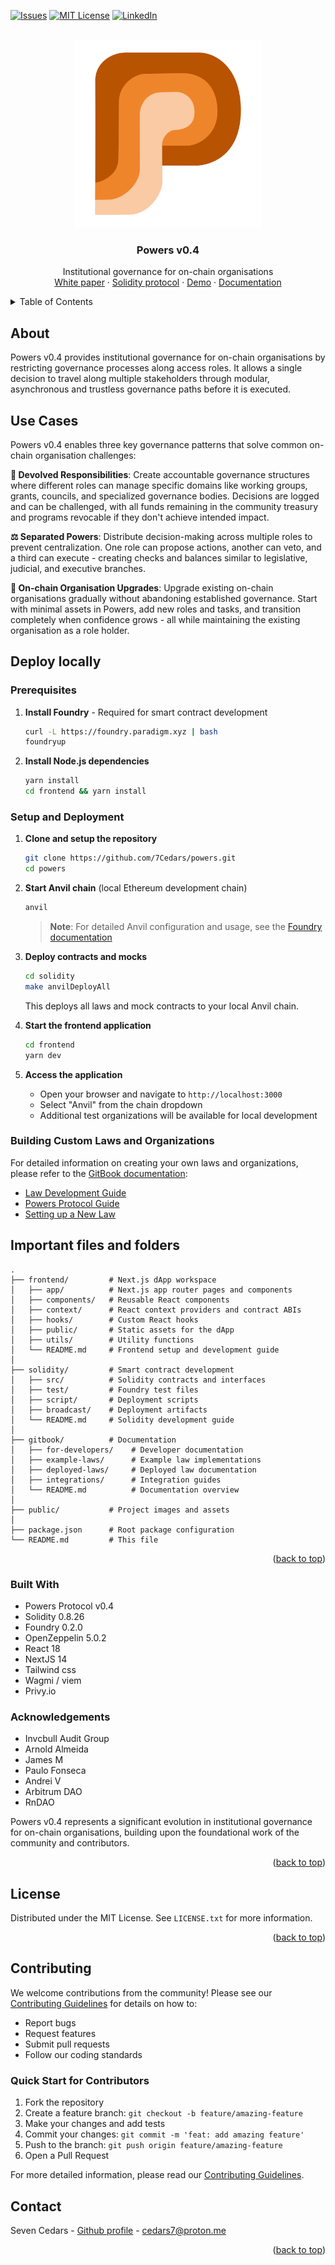 <a name="readme-top"></a>

<!--
*** Attribution: thanks to @othneildrew for the Readme template!)
-->

[![Issues][issues-shield]][issues-url]
[![MIT License][license-shield]][license-url]
[![LinkedIn][linkedin-shield]][linkedin-url]

<!-- PROJECT LOGO -->
<br />
<div align="center">
  <a href="https://github.com/7Cedars/powers"> 
    <img src="./powers_icon_notext.svg" alt="Powers Logo" width="300" height="300">
  </a>

<h3 align="center">Powers v0.4</h3>
  <p align="center">
    Institutional governance for on-chain organisations  
    <br />
    <!--TO DO: UPDATE LINKS AFTERUPDATING ORGS -->  
    <a href=" ">White paper</a> ·
    <a href="/solidity">Solidity protocol</a> ·
    <a href="https://powers-protocol.vercel.app/421614/0x8fa86ae26fad52bcd2bdac1e9dbbe1ad77b50e36">Demo</a> ·
    <a href="https://7cedars.gitbook.io/powers-protocol">Documentation</a>
  </p>
</div>

<!-- THE CLIPS NEED TO BE UPDATED! 
<div align="center">
  For an introduction into the protocol, see
  
   <a href="https://www.tella.tv/video/powers-1-aijc"><b> the 2 minute project pitch</b> </a> or <a href="https://www.tella.tv/video/powers-solving-dao-governance-challenges-bis6"><b> the 15 minute explanation</b></a>.

</div>
--> 

<!-- TABLE OF CONTENTS --> 
<!-- NB! Still needs to be adapted --> 
<details>
  <summary>Table of Contents</summary>
  <ol>
    <li><a href="#about">About</a></li>
    <li><a href="#use-cases">Use Cases</a></li>
    <li><a href="#deploy">Deploy</a></li>
    <li><a href="#important-files-and-folders">Important files and folders</a></li>
    <li><a href="#built-with">Built With</a></li>
    <li><a href="#contact">Contact</a></li>
  </ol>
</details>

<!-- ABOUT THE PROJECT -->
## About
Powers v0.4 provides institutional governance for on-chain organisations by restricting governance processes along access roles. It allows a single decision to travel along multiple stakeholders through modular, asynchronous and trustless governance paths before it is executed.

## Use Cases 

Powers v0.4 enables three key governance patterns that solve common on-chain organisation challenges:

**🔐 Devolved Responsibilities**: Create accountable governance structures where different roles can manage specific domains like working groups, grants, councils, and specialized governance bodies. Decisions are logged and can be challenged, with all funds remaining in the community treasury and programs revocable if they don't achieve intended impact.

**⚖️ Separated Powers**: Distribute decision-making across multiple roles to prevent centralization. One role can propose actions, another can veto, and a third can execute - creating checks and balances similar to legislative, judicial, and executive branches.

**🔄 On-chain Organisation Upgrades**: Upgrade existing on-chain organisations gradually without abandoning established governance. Start with minimal assets in Powers, add new roles and tasks, and transition completely when confidence grows - all while maintaining the existing organisation as a role holder.     

## Deploy locally

### Prerequisites

1. **Install Foundry** - Required for smart contract development
   ```bash
   curl -L https://foundry.paradigm.xyz | bash
   foundryup
   ```

2. **Install Node.js dependencies**
   ```bash
   yarn install
   cd frontend && yarn install
   ```

### Setup and Deployment

1. **Clone and setup the repository**
   ```bash
   git clone https://github.com/7Cedars/powers.git
   cd powers
   ```

2. **Start Anvil chain** (local Ethereum development chain)
   ```bash
   anvil
   ```
   > **Note**: For detailed Anvil configuration and usage, see the [Foundry documentation](https://getfoundry.sh/introduction/getting-started#anvil)

3. **Deploy contracts and mocks**
   ```bash
   cd solidity
   make anvilDeployAll
   ```
   This deploys all laws and mock contracts to your local Anvil chain.

4. **Start the frontend application**
   ```bash
   cd frontend
   yarn dev
   ```

5. **Access the application**
   - Open your browser and navigate to `http://localhost:3000`
   - Select "Anvil" from the chain dropdown
   - Additional test organizations will be available for local development

### Building Custom Laws and Organizations

For detailed information on creating your own laws and organizations, please refer to the [GitBook documentation](https://7cedars.gitbook.io/powers-protocol):
- [Law Development Guide](https://7cedars.gitbook.io/powers-protocol/for-developers/law.sol/)
- [Powers Protocol Guide](https://7cedars.gitbook.io/powers-protocol/for-developers/powers.sol/)
- [Setting up a New Law](https://7cedars.gitbook.io/powers-protocol/for-developers/setting-up-a-new-law)

## Important files and folders

```
.
├── frontend/         # Next.js dApp workspace
│   ├── app/          # Next.js app router pages and components
│   ├── components/   # Reusable React components
│   ├── context/      # React context providers and contract ABIs
│   ├── hooks/        # Custom React hooks
│   ├── public/       # Static assets for the dApp
│   ├── utils/        # Utility functions
│   └── README.md     # Frontend setup and development guide
│
├── solidity/         # Smart contract development
│   ├── src/          # Solidity contracts and interfaces
│   ├── test/         # Foundry test files
│   ├── script/       # Deployment scripts
│   ├── broadcast/    # Deployment artifacts
│   └── README.md     # Solidity development guide
│
├── gitbook/          # Documentation
│   ├── for-developers/    # Developer documentation
│   ├── example-laws/      # Example law implementations
│   ├── deployed-laws/     # Deployed law documentation
│   ├── integrations/      # Integration guides
│   └── README.md          # Documentation overview
│
├── public/           # Project images and assets
│
├── package.json      # Root package configuration
└── README.md         # This file
```

<p align="right">(<a href="#readme-top">back to top</a>)</p>

### Built With
<!-- See for a list of badges: https://github.com/Envoy-VC/awesome-badges -->
<!-- * [![React][React.js]][React-url]  -->
* Powers Protocol v0.4
* Solidity 0.8.26
* Foundry 0.2.0
* OpenZeppelin 5.0.2
* React 18
* NextJS 14
* Tailwind css
* Wagmi / viem
* Privy.io

### Acknowledgements
* Invcbull Audit Group
* Arnold Almeida
* James M 
* Paulo Fonseca
* Andrei V  
* Arbitrum DAO 
* RnDAO

Powers v0.4 represents a significant evolution in institutional governance for on-chain organisations, building upon the foundational work of the community and contributors. 

<p align="right">(<a href="#readme-top">back to top</a>)</p>

<!-- LICENSE -->
## License

Distributed under the MIT License. See `LICENSE.txt` for more information.

<p align="right">(<a href="#readme-top">back to top</a>)</p>

<!-- CONTACT -->
## Contributing

We welcome contributions from the community! Please see our [Contributing Guidelines](CONTRIBUTING.md) for details on how to:

- Report bugs
- Request features
- Submit pull requests
- Follow our coding standards

### Quick Start for Contributors

1. Fork the repository
2. Create a feature branch: `git checkout -b feature/amazing-feature`
3. Make your changes and add tests
4. Commit your changes: `git commit -m 'feat: add amazing feature'`
5. Push to the branch: `git push origin feature/amazing-feature`
6. Open a Pull Request

For more detailed information, please read our [Contributing Guidelines](CONTRIBUTING.md).

## Contact
Seven Cedars - [Github profile](https://github.com/7Cedars) - cedars7@proton.me

<p align="right">(<a href="#readme-top">back to top</a>)</p>


<!-- MARKDOWN LINKS & IMAGES -->
[issues-shield]: https://img.shields.io/github/issues/7Cedars/powers.svg?style=for-the-badge
[issues-url]: https://github.com/7Cedars/powers/issues/
[license-shield]: https://img.shields.io/github/license/7Cedars/powers.svg?style=for-the-badge
[license-url]: https://github.com/7Cedars/powers/LICENSE.txt
[linkedin-shield]: https://img.shields.io/badge/-LinkedIn-black.svg?style=for-the-badge&logo=linkedin&colorB=555
[linkedin-url]: https://linkedin.com/in/linkedin_username
[product-screenshot]: images/screenshot.png
<!-- See list of icons here: https://hendrasob.github.io/badges/ -->
[Next.js]: https://img.shields.io/badge/next.js-000000?style=for-the-badge&logo=nextdotjs&logoColor=white
[Next-url]: https://nextjs.org/
[React.js]: https://img.shields.io/badge/React-20232A?style=for-the-badge&logo=react&logoColor=61DAFB
[React-url]: https://reactjs.org/
[Tailwind-css]: https://img.shields.io/badge/Tailwind_CSS-38B2AC?style=for-the-badge&logo=tailwind-css&logoColor=white
[Tailwind-url]: https://tailwindcss.com/
[Vue.js]: https://img.shields.io/badge/Vue.js-35495E?style=for-the-badge&logo=vuedotjs&logoColor=4FC08D
[Redux]: https://img.shields.io/badge/Redux-593D88?style=for-the-badge&logo=redux&logoColor=white
[Redux-url]: https://redux.js.org/
[Vue-url]: https://vuejs.org/
[Angular.io]: https://img.shields.io/badge/Angular-DD0031?style=for-the-badge&logo=angular&logoColor=white
[Angular-url]: https://angular.io/
[Svelte.dev]: https://img.shields.io/badge/Svelte-4A4A55?style=for-the-badge&logo=svelte&logoColor=FF3E00
[Svelte-url]: https://svelte.dev/
[Laravel.com]: https://img.shields.io/badge/Laravel-FF2D20?style=for-the-badge&logo=laravel&logoColor=white
[Laravel-url]: https://laravel.com
[Bootstrap.com]: https://img.shields.io/badge/Bootstrap-563D7C?style=for-the-badge&logo=bootstrap&logoColor=white
[Bootstrap-url]: https://getbootstrap.com
[JQuery.com]: https://img.shields.io/badge/jQuery-0769AD?style=for-the-badge&logo=jquery&logoColor=white
[JQuery-url]: https://jquery.com 
